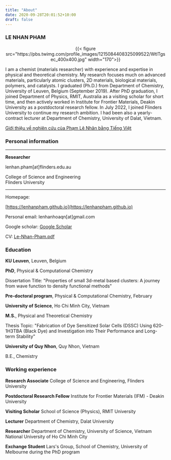 ```yaml
---
title: "About"
date: 2020-09-28T20:01:52+10:00
draft: false
---
```


### LE NHAN PHAM

<center>{{< figure src="https://pbs.twimg.com/profile_images/1215084408325099522/WtlTgsec_400x400.jpg" width="170">}}</center>

I am a chemist (materials researcher) with  experience and expertise in physical and theoretical chemistry. My  research focuses much on advanced materials, particularly atomic  clusters, 2D materials, biological materials, polymers, and catalysts. I graduated (Ph.D.) from Department of Chemistry, University of Leuven,  Belgium (September 2019). After PhD graduation, I joined Department of  Physics, RMIT, Australia as a visiting scholar for short time, and then  actively worked in Institute for Frontier Materials, Deakin University  as a postdoctoral research fellow. In July 2022, I joined Flinders  University to continue my research ambition. I had been also a  yearly-contract lecturer at Department of Chemistry, University of  Dalat, Vietnam. 

[Giới thiệu về nghiên cứu của Phạm Lê Nhân bằng Tiếng Việt](/vietnamese/ "Click để xem bằng Tiếng Việt")

<!--more-->

### Personal information

---------------------------------- -------------------------------------------------------------

  **Researcher**  	

  lenhan.pham[at]flinders.edu.au

  College of Science and Engineering   
  Flinders University                  

---------------------------------- -------------------------------------------------------------

Homepage:

[https://lenhanpham.github.io](https://lenhanpham.github.io)

Personal email: lenhanhoaqn[at]gmail.com

Google scholar: [Google Scholar](https://scholar.google.com/citations?user=yC7hLR0AAAAJ&hl=en "Google Scholar")

CV: [Le-Nhan-Pham.pdf](https://drive.google.com/file/d/12FOkFJByIS6zgvelCqHtm_DUc9dUcuAn/view "CV")

### Education

**KU Leuven**, Leuven, Belgium

**PhD**, Physical & Computational Chemistry

Dissertation Title: "Properties of small 3d-metal based clusters: A
journey from wave function to density functional methods"

**Pre-doctoral program**, Physical & Computational Chemistry, February

**University of Science**, Ho Chi Minh City, Vietnam

**M.S.**, Physical and Theoretical Chemistry

Thesis Topic: "Fabrication of Dye Sensitized Solar Cells (DSSC) Using
620-1H3TBA (Black Dye) and Investigation into Their Performance and
Long-term Stability"

**University of Quy Nhon**, Quy Nhon, Vietnam

B.E., Chemistry

### Working experience

**Research Associate** College of Science and Engineering, Flinders University

**Postdoctoral Research Fellow** Institute for Frontier Materials (IFM) - Deakin
University

**Visiting Scholar** School of Science (Physics), RMIT University 

**Lecturer** Department of Chemistry, Dalat University

**Researcher** Department of Chemistry, University of Science, Vietnam
National University of Ho Chi Minh City

**Exchange Student** Lars's Group, School of Chemistry, University of
Melbourne during the PhD program 